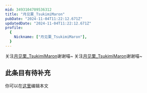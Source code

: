 ```yaml
---
mid: 3493104709536312
title: "月见栗_TsukimiMaron"
pubDate: "2024-11-04T11:22:12.671Z"
updatedDate: "2024-11-04T11:22:12.671Z"
profile:
  {
    Nickname: ["月见栗_TsukimiMaron"],
  }
---
```


关注[月见栗_TsukimiMaron](https://space.bilibili.com/3493104709536312)谢谢喵~ 关注[月见栗_TsukimiMaron](https://space.bilibili.com/3493104709536312)谢谢喵~

## 此条目有待补充
你可以在[这里](https://github.com/Yuhanawa/VTuber.ICU-Content/edit/master/v/月见栗_TsukimiMaron/index.md)编辑本文

